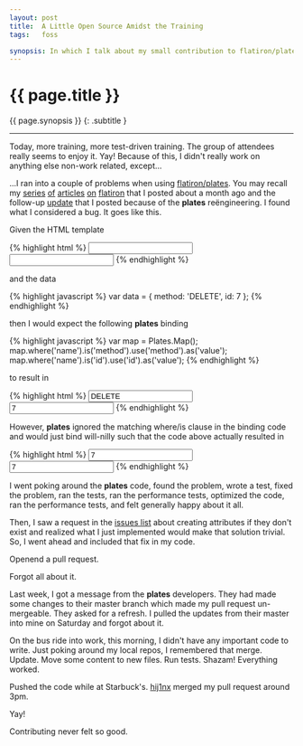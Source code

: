 ```yaml
---
layout: post
title:  A Little Open Source Amidst the Training
tags:   foss

synopsis: In which I talk about my small contribution to flatiron/plates.
---
```


# {{ page.title }}

{{ page.synopsis }}
{: .subtitle }

-----

Today, more training, more test-driven training. The group of attendees
really seems to enjoy it. Yay! Because of this, I didn't really work on
anything else non-work related, except...

...I ran into a couple of problems when using
[flatiron/plates](https://github.com/flatiron/plates). You may recall my
[series](/2012/01/11/get-to-know-flatiron.js-by-building-a-todo-app-story-1.html)
[of](/2012/01/12/get-to-know-flatiron.js-by-building-a-todo-app-story-2.html)
[articles](/2012/01/12/get-to-know-flatiron.js-by-building-a-todo-app-story-3.html)
[on](/2012/01/12/get-to-know-flatiron.js-by-building-a-todo-app-story-4.html)
[flatiron](/2012/01/12/get-to-know-flatiron.js-by-building-a-todo-app-story-5.html)
that I posted about a month ago and the follow-up
[update](/2012/01/14/plates-update-for-todo-list.html) that I posted because
of the **plates** reëngineering. I found what I considered a bug. It goes like
this.

Given the HTML template

{% highlight html %}
<input name="method" value=""><input name="id" value="">
{% endhighlight %}

and the data

{% highlight javascript %}
var data = {
  method: 'DELETE',
  id: 7
};
{% endhighlight %}

then I would expect the following **plates** binding

{% highlight javascript %}
var map = Plates.Map();
map.where('name').is('method').use('method').as('value');
map.where('name').is('id').use('id').as('value');
{% endhighlight %}

to result in

{% highlight html %}
<input name="method" value="DELETE"><input name="id" value="7">
{% endhighlight %}

However, **plates** ignored the matching where/is clause in the binding code
and would just bind will-nilly such that the code above actually resulted in

{% highlight html %}
<input name="method" value="7"><input name="id" value="7">
      <!--                  ^
            incorrect value | -->
{% endhighlight %}

I went poking around the **plates** code, found the problem, wrote a test,
fixed the problem, ran the tests, ran the performance tests, optimized the
code, ran the performance tests, and felt generally happy about it all.

Then, I saw a request in the
[issues list](https://github.com/flatiron/plates/issues) about creating 
attributes if they don't exist and realized what I just implemented would make
that solution trivial. So, I went ahead and included that fix in my code.

Openend a pull request.

Forgot all about it.

Last week, I got a message from the **plates** developers. They had made some
changes to their master branch which made my pull request un-mergeable. They
asked for a refresh. I pulled the updates from their master into mine on
Saturday and forgot about it.

On the bus ride into work, this morning, I didn't have any important code to
write. Just poking around my local repos, I remembered that merge. Update.
Move some content to new files. Run tests. Shazam! Everything worked.

Pushed the code while at Starbuck's.
[hij1nx](http://resume.github.com/?hij1nx)
merged my pull request around 3pm.

Yay!

Contributing never felt so good.
